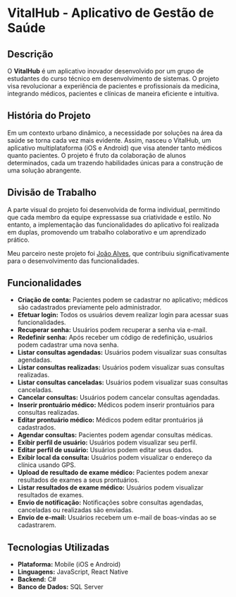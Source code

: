 # VitalHub - Aplicativo de Gestão de Saúde

## Descrição

O **VitalHub** é um aplicativo inovador desenvolvido por um grupo de estudantes do curso técnico em desenvolvimento de sistemas. O projeto visa revolucionar a experiência de pacientes e profissionais da medicina, integrando médicos, pacientes e clínicas de maneira eficiente e intuitiva.

## História do Projeto

Em um contexto urbano dinâmico, a necessidade por soluções na área da saúde se torna cada vez mais evidente. Assim, nasceu o VitalHub, um aplicativo multiplataforma (iOS e Android) que visa atender tanto médicos quanto pacientes. O projeto é fruto da colaboração de alunos determinados, cada um trazendo habilidades únicas para a construção de uma solução abrangente.

## Divisão de Trabalho

A parte visual do projeto foi desenvolvida de forma individual, permitindo que cada membro da equipe expressasse sua criatividade e estilo. No entanto, a implementação das funcionalidades do aplicativo foi realizada em duplas, promovendo um trabalho colaborativo e um aprendizado prático.

Meu parceiro neste projeto foi [João Alves](https://github.com/zAlves31), que contribuiu significativamente para o desenvolvimento das funcionalidades.


## Funcionalidades

- **Criação de conta:** Pacientes podem se cadastrar no aplicativo; médicos são cadastrados previamente pelo administrador.
- **Efetuar login:** Todos os usuários devem realizar login para acessar suas funcionalidades.
- **Recuperar senha:** Usuários podem recuperar a senha via e-mail.
- **Redefinir senha:** Após receber um código de redefinição, usuários podem cadastrar uma nova senha.
- **Listar consultas agendadas:** Usuários podem visualizar suas consultas agendadas.
- **Listar consultas realizadas:** Usuários podem visualizar suas consultas realizadas.
- **Listar consultas canceladas:** Usuários podem visualizar suas consultas canceladas.
- **Cancelar consultas:** Usuários podem cancelar consultas agendadas.
- **Inserir prontuário médico:** Médicos podem inserir prontuários para consultas realizadas.
- **Editar prontuário médico:** Médicos podem editar prontuários já cadastrados.
- **Agendar consultas:** Pacientes podem agendar consultas médicas.
- **Exibir perfil de usuário:** Usuários podem visualizar seu perfil.
- **Editar perfil de usuário:** Usuários podem editar seus dados.
- **Exibir local da consulta:** Usuários podem visualizar o endereço da clínica usando GPS.
- **Upload de resultado de exame médico:** Pacientes podem anexar resultados de exames a seus prontuários.
- **Listar resultados de exame médico:** Usuários podem visualizar resultados de exames.
- **Envio de notificação:** Notificações sobre consultas agendadas, canceladas ou realizadas são enviadas.
- **Envio de e-mail:** Usuários recebem um e-mail de boas-vindas ao se cadastrarem.


## Tecnologias Utilizadas

- **Plataforma:** Mobile (iOS e Android)
- **Linguagens:** JavaScript, React Native
- **Backend:** C# 
- **Banco de Dados:** SQL Server
